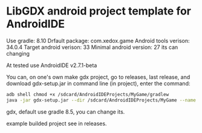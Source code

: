 # LibGDX android project template for AndroidIDE
Use gradle: 8.10
Drfault package: com.xedox.game
Android tools verison: 34.0.4
Target android verison: 33
Minimal android version: 27
its can changing

At tested use AndroidIDE v2.7.1-beta

You can, on one's own make gdx project, go to releases, last release, and download gdx-setup.jar
in command line (in project), enter the command:
```bash
adb shell chmod +x /sdcard/AndroidIDEProjects/MyGame/gradlew
java -jar gdx-setup.jar --dir /sdcard/AndroidIDEProjects/MyGame --name Game --package your.package --mainClass Main --sdkLocation ~/android-sdk --excludeModules ios; html; desktop
```

gdx, default use gradle 8.5, you can change its.

example builded project see in releases.
